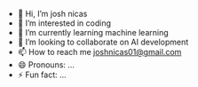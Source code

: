 - 👋 Hi, I’m josh nicas
- 👀 I’m interested in coding
- 🌱 I’m currently learning machine learning 
- 💞️ I’m looking to collaborate on AI development 
- 📫 How to reach me joshnicas01@gmail.com 
- 😄 Pronouns: ...
- ⚡ Fun fact: ...

<!---
joshnicas01/joshnicas01 is a ✨ special ✨ repository because its `README.md` (this file) appears on your GitHub profile.
You can click the Preview link to take a look at your changes.
--->
